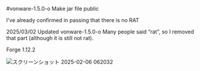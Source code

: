 #vonware-1.5.0-o
Make jar file public

I've already confirmed in passing that there is no RAT

2025/03/02 Updated vonware-1.5.0-o
Many people said “rat”, so I removed that part (although it is still not rat).

Forge 1.12.2

![スクリーンショット 2025-02-06 062032](https://github.com/user-attachments/assets/bfce89a5-4ebb-4dcb-b2d0-a6fc8dbb23c7)

